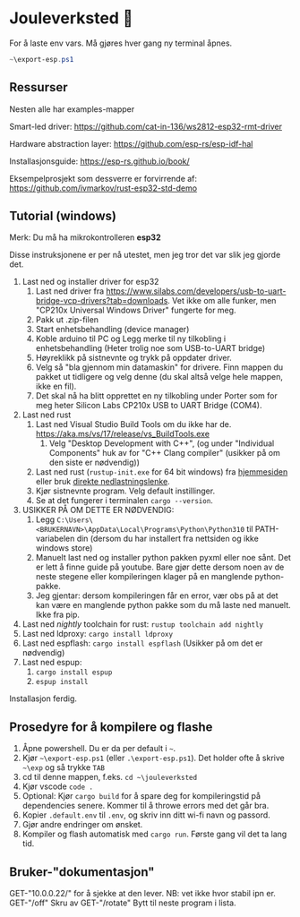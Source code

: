 # Jouleverksted 🎅


For å laste env vars. Må gjøres hver gang ny terminal åpnes.

```powershell
~\export-esp.ps1
```

## Ressurser

Nesten alle har examples-mapper

Smart-led driver: <https://github.com/cat-in-136/ws2812-esp32-rmt-driver>

Hardware abstraction layer: <https://github.com/esp-rs/esp-idf-hal>

Installasjonsguide: <https://esp-rs.github.io/book/>

Eksempelprosjekt som dessverre er forvirrende af: <https://github.com/ivmarkov/rust-esp32-std-demo>

## Tutorial (windows) 

Merk: Du må ha mikrokontrolleren **esp32**

Disse instruksjonene er per nå utestet, men jeg tror det var slik jeg gjorde det.

1. Last ned og installer driver for esp32
   1. Last ned driver fra <https://www.silabs.com/developers/usb-to-uart-bridge-vcp-drivers?tab=downloads>. Vet ikke om alle funker, men "CP210x Universal Windows Driver" fungerte for meg.
   2. Pakk ut .zip-filen
   3. Start enhetsbehandling (device manager)
   4. Koble arduino til PC og Legg merke til ny tilkobling i enhetsbehandling (Heter trolig noe som USB-to-UART bridge) 
   5. Høyreklikk på sistnevnte og trykk på oppdater driver.
   6. Velg så "bla gjennom min datamaskin" for drivere. Finn mappen du pakket ut tidligere og velg denne (du skal altså velge hele mappen, ikke en fil).
   7. Det skal nå ha blitt opprettet en ny tilkobling under Porter som for meg heter Silicon Labs CP210x USB to UART Bridge (COM4).
2. Last ned rust
   1. Last ned Visual Studio Build Tools om du ikke har de. <https://aka.ms/vs/17/release/vs_BuildTools.exe>
      1. Velg "Desktop Development with C++", (og under "Individual Components" huk av for "C++ Clang compiler" (usikker på om den siste er nødvendig))
   2. Last ned rust (`rustup-init.exe` for 64 bit windows) fra [hjemmesiden](https://www.rust-lang.org/learn/get-started) eller bruk [direkte nedlastningslenke](https://static.rust-lang.org/rustup/dist/x86_64-pc-windows-msvc/rustup-init.exe). 
   3. Kjør sistnevnte program. Velg default instillinger.
   4. Se at det fungerer i terminalen `cargo --version`.
3. USIKKER PÅ OM DETTE ER NØDVENDIG:
   1. Legg `C:\Users\<BRUKERNAVN>\AppData\Local\Programs\Python\Python310` til PATH-variabelen din (dersom du har installert fra nettsiden og ikke windows store)
   2. Manuelt last ned og installer python pakken pyxml eller noe sånt. Det er lett å finne guide på youtube. Bare gjør dette dersom noen av de neste stegene eller kompileringen klager på en manglende python-pakke. 
   3. Jeg gjentar: dersom kompileringen får en error, vær obs på at det kan være en manglende python pakke som du må laste ned manuelt. Ikke fra pip.
4. Last ned _nightly_ toolchain for rust: `rustup toolchain add nightly`
5. Last ned ldproxy: `cargo install ldproxy` 
6. Last ned espflash: `cargo install espflash` (Usikker på om det er nødvendig)
7. Last ned espup:
   1. `cargo install espup`    
   2. `espup install`

Installasjon ferdig.

## Prosedyre for å kompilere og flashe

1. Åpne powershell. Du er da per default i `~`.
2. Kjør `~\export-esp.ps1` (eller `.\export-esp.ps1`). Det holder ofte å skrive `~\exp` og så trykke `TAB`
3. cd til denne mappen, f.eks. `cd ~\jouleverksted`
4. Kjør vscode `code .`
5. Optional: Kjør `cargo build` for å spare deg for kompileringstid på dependencies senere. Kommer til å throwe errors med det går bra.
6. Kopier `.default.env` til `.env`, og skriv inn ditt wi-fi navn og passord.
7. Gjør andre endringer om ønsket.
8. Kompiler og flash automatisk med `cargo run`. Første gang vil det ta lang tid.

## Bruker-"dokumentasjon"

GET-"10.0.0.22/" for å sjekke at den lever. NB: vet ikke hvor stabil ipn er.
GET-"/off" Skru av
GET-"/rotate" Bytt til neste program i lista.